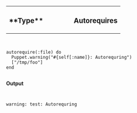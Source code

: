 <table width=100%>
  <tr>
    <td style="text-align: left"><h3>
        **Type**
    </h3></td>
    <td width=65% style="text-align: right"><h3>
        Autorequires
    </h3></td>
  </tr>
</table>

<pre><code data-trim class="ruby">

autorequire(:file) do
  Puppet.warning("#{self[:name]}: Autorequring")
  ["/tmp/foo"]
end

</code></pre>

**Output**

<pre><code data-trim class="ruby">

warning: test: Autorequring

</code></pre>
